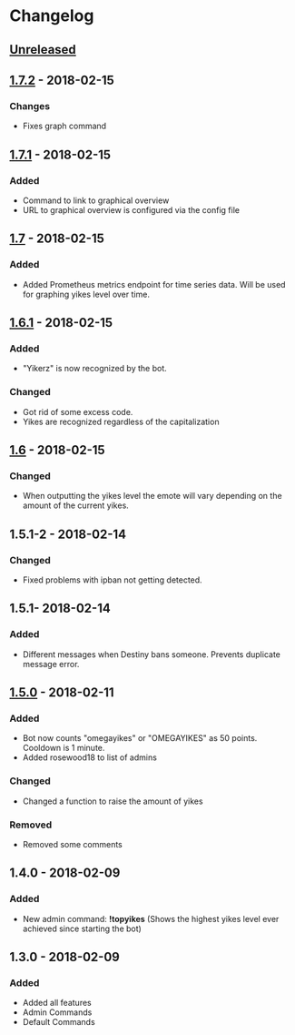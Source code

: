 # Changelog

## [Unreleased](https://github.com/theneedyguy/yikesbot/compare/v1.7.2...HEAD)

## [1.7.2](https://github.com/theneedyguy/yikesbot/compare/v1.7.1...v1.7.2) - 2018-02-15

### Changes

- Fixes graph command

## [1.7.1](https://github.com/theneedyguy/yikesbot/compare/v1.7.0...v1.7.1) - 2018-02-15

### Added

- Command to link to graphical overview
- URL to graphical overview is configured via the config file

## [1.7](https://github.com/theneedyguy/yikesbot/compare/v1.6.1...v1.7.0) - 2018-02-15

### Added

- Added Prometheus metrics endpoint for time series data. Will be used for graphing yikes level over time.

## [1.6.1](https://github.com/theneedyguy/yikesbot/compare/v1.6.0...v1.6.1) - 2018-02-15

### Added

- "Yikerz" is now recognized by the bot.

### Changed

- Got rid of some excess code.
- Yikes are recognized regardless of the capitalization

## [1.6](https://github.com/theneedyguy/yikesbot/compare/v1.5.0...v1.6.0) - 2018-02-15

### Changed

- When outputting the yikes level the emote will vary depending on the amount of the current yikes.

## 1.5.1-2 - 2018-02-14

### Changed

- Fixed problems with ipban not getting detected.

## 1.5.1- 2018-02-14

### Added

- Different messages when Destiny bans someone. Prevents duplicate message error.

## [1.5.0](https://github.com/theneedyguy/yikesbot/tree/v1.5.0) - 2018-02-11

### Added

- Bot now counts "omegayikes" or "OMEGAYIKES" as 50 points. Cooldown is 1 minute.
- Added rosewood18 to list of admins

### Changed

- Changed a function to raise the amount of yikes

### Removed

- Removed some comments

## 1.4.0 - 2018-02-09

### Added

- New admin command: **!topyikes** (Shows the highest yikes level ever achieved since starting the bot)

## 1.3.0 - 2018-02-09

### Added

- Added all features
- Admin Commands
- Default Commands